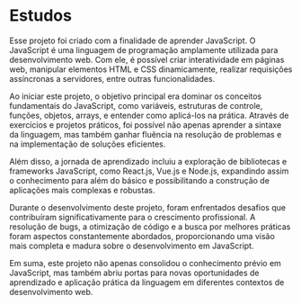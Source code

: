 
# Estudos

Esse projeto foi criado com a finalidade de aprender JavaScript. O JavaScript é uma linguagem de programação amplamente utilizada para desenvolvimento web. Com ele, é possível criar interatividade em páginas web, manipular elementos HTML e CSS dinamicamente, realizar requisições assíncronas a servidores, entre outras funcionalidades.

Ao iniciar este projeto, o objetivo principal era dominar os conceitos fundamentais do JavaScript, como variáveis, estruturas de controle, funções, objetos, arrays, e entender como aplicá-los na prática. Através de exercícios e projetos práticos, foi possível não apenas aprender a sintaxe da linguagem, mas também ganhar fluência na resolução de problemas e na implementação de soluções eficientes.

Além disso, a jornada de aprendizado incluiu a exploração de bibliotecas e frameworks JavaScript, como React.js, Vue.js e Node.js, expandindo assim o conhecimento para além do básico e possibilitando a construção de aplicações mais complexas e robustas.

Durante o desenvolvimento deste projeto, foram enfrentados desafios que contribuíram significativamente para o crescimento profissional. A resolução de bugs, a otimização de código e a busca por melhores práticas foram aspectos constantemente abordados, proporcionando uma visão mais completa e madura sobre o desenvolvimento em JavaScript.

Em suma, este projeto não apenas consolidou o conhecimento prévio em JavaScript, mas também abriu portas para novas oportunidades de aprendizado e aplicação prática da linguagem em diferentes contextos de desenvolvimento web.

